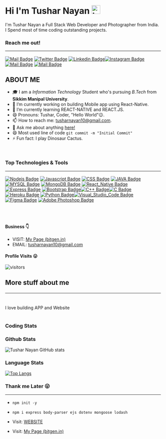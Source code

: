 # Hi I'm Tushar Nayan <img src="https://user-images.githubusercontent.com/1303154/88677602-1635ba80-d120-11ea-84d8-d263ba5fc3c0.gif" width="28px" alt="hi">

I'm Tushar Nayan a Full Stack Web Developer and Photographer from India. I Spend most of time coding outstanding projects.


### Reach me out! <hr> 
[![Mail Badge](https://img.shields.io/badge/Gmail-D14836?style=for-the-badge&logo=gmail&logoColor=white)](mailto:tusharnayan10@gmail.com) [![Twitter Badge](https://img.shields.io/badge/Twitter-1DA1F2?style=for-the-badge&logo=twitter&logoColor=white)](https://twitter.com/tusharnayan2610)
[![Linkedin Badge](https://img.shields.io/badge/LinkedIn-0077B5?style=for-the-badge&logo=linkedin&logoColor=white)](https://www.linkedin.com/in/tushar-nayan-8a384a167/)[![Instagram Badge](https://img.shields.io/badge/Instagram-E4405F?style=for-the-badge&logo=instagram&logoColor=white)](https://www.instagram.com/tushar_nayan/)
 [![Mail Badge](https://img.shields.io/badge/Facebook-1877F2?style=for-the-badge&logo=facebook&logoColor=white)](https://www.facebook.com/profile.php?id=100004086172247) [![Mail Badge](https://img.shields.io/badge/-Behance-blue?style=for-the-badge&logo=behance&logoColor=white)](https://www.behance.net/tusharnayan) 
<!-- TODO: Add last video link -->

## ABOUT ME
- 🎓 I am a *Information Technology* Student who's pursuing *B.Tech* from **Sikkim Manipal University**.
- 🔭 I’m currently working on building Mobile app using React-Native.
- 🌱 I’m currently learning REACT-NATIVE and REACT.JS.
- 😄 Pronouns: Tushar, Coder, "Hello World"😉.
- 📫 How to reach me: tusharnayan10@gmail.com.
- 💬 Ask me about anything [here!](https://github.com/tusharnayan10/tusharnayan10/issues)
- 😄 Most used line of code `git commit -m "Initial Commit"`
- ⚡ Fun fact: I play Dinosaur Cactus.
<br>

### Top Technologies & Tools <hr>

<!-- TODO: Make technologies links takes you to repositories -->

[![Nodejs Badge](https://img.shields.io/badge/-Nodejs-3C873A?style=for-the-badge&labelColor=black&logo=node.js&logoColor=3C873A)](#) [![Javascript Badge](https://img.shields.io/badge/JavaScript-F7DF1E?style=for-the-badge&logo=javascript&logoColor=black)](#) [![CSS Badge](https://img.shields.io/badge/CSS3-1572B6?style=for-the-badge&logo=css3&logoColor=white)](#) [![JAVA Badge](https://img.shields.io/badge/Java-ED8B00?style=for-the-badge&logo=java&logoColor=white)](#)[![MYSQL Badge](https://img.shields.io/badge/MySQL-00000F?style=for-the-badge&logo=mysql&logoColor=white)](#) [![MongoDB Badge](https://img.shields.io/badge/MongoDB-4EA94B?style=for-the-badge&logo=mongodb&logoColor=white)](#) 
[![React_Native Badge](https://img.shields.io/badge/React_Native-20232A?style=for-the-badge&logo=react&logoColor=61DAFB)](#) [![Express Badge](https://img.shields.io/badge/Express.js-000000?style=for-the-badge&logo=express&logoColor=white)](#) [![Bootstrap Badge](https://img.shields.io/badge/Bootstrap-563D7C?style=for-the-badge&logo=bootstrap&logoColor=white)](#)[![C++ Badge](https://img.shields.io/badge/C%2B%2B-00599C?style=for-the-badge&logo=c%2B%2B&logoColor=white)](#)[![C Badge](https://img.shields.io/badge/C-00599C?style=for-the-badge&logo=c&logoColor=white)](#) [![Heroku Badge](https://img.shields.io/badge/Heroku-430098?style=for-the-badge&logo=heroku&logoColor=white)](#) [![Python Badge](https://img.shields.io/badge/Python-3776AB?style=for-the-badge&logo=python&logoColor=white)](#)[![Visual_Studio_Code Badge](https://img.shields.io/badge/Visual_Studio_Code-0078D4?style=for-the-badge&logo=visual%20studio%20code&logoColor=white)](#)[![Figma Badge](https://img.shields.io/badge/Figma-F24E1E?style=for-the-badge&logo=figma&logoColor=white)](#)
[![Adobe Photoshop Badge](https://img.shields.io/badge/Adobe%20Photoshop-31A8FF?style=for-the-badge&logo=Adobe%20Photoshop&logoColor=black)](#)



<br />
<br />

#### Business 👇 
-  VISIT: [My Page (bitgen.in)](http://www.bitgen.in/)
-  EMAIL: tusharnayan10@gmail.com
  
#### Profile Visits 😛
![visitors](https://visitor-badge.glitch.me/badge?page_id=tusharnayan10.tusharnayan10)


## More stuff about me <hr>
<br >
I love building APP and Website
<br>
<br> 

### Coding Stats

<!--START_SECTION:waka-->

<!--END_SECTION:waka-->

### Github Stats

![Tushar Nayan GitHub stats](https://github-readme-stats.vercel.app/api?username=tusharnayan10&show_icons=true&theme=radical)

### Language Stats
[![Top Langs](https://github-readme-stats.vercel.app/api/top-langs/?username=tusharnayan10)](https://github.com/tusharnayan10/github-readme-stats)

### Thank me Later 😜 <hr>

-  `npm init -y`

- `npm i express body-parser ejs dotenv mongoose lodash`

- Visit: [WEBSITE](http://www.bitgen.in/)
- Visit: [My Page (bitgen.in)](http://www.bitgen.in/)
  
